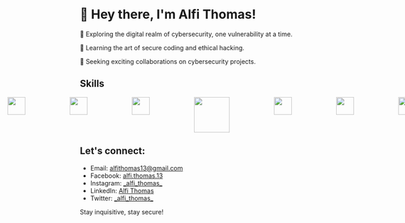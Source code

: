 <!DOCTYPE html>
<html lang="en">
<head>
</head>
<body>
    <h1>👋 Hey there, I'm Alfi Thomas!</h1>
    <p>🔐 Exploring the digital realm of cybersecurity, one vulnerability at a time.</p>
    <p>🌱 Learning the art of secure coding and ethical hacking.</p>
    <p>💼 Seeking exciting collaborations on cybersecurity projects.</p>
    <h2>Skills</h2>
    <div style="display:flex; justify-content: center; gap: 50px;">
        <img src="https://external-content.duckduckgo.com/iu/?u=https%3A%2F%2Flogospng.org%2Fdownload%2Fhtml-5%2Flogo-html-5-1024.png&f=1&nofb=1&ipt=36a75b019128841367312ef2b3359ec31c6f07c8301f418b9afb74e9790010d9&ipo=images" style="height: 40px;"><img>
        <img src="https://external-content.duckduckgo.com/iu/?u=https%3A%2F%2Flogospng.org%2Fdownload%2Fcss-3%2Flogo-css-3-2048.png&f=1&nofb=1&ipt=8415a141544bafb2d0d9bf20869df90252c4dd1896b9b29e4f7770d09d0d1b20&ipo=images" style="height: 40px;"><img>
        <img src="https://external-content.duckduckgo.com/iu/?u=https%3A%2F%2Flogospng.org%2Fdownload%2Fjavascript%2Flogo-javascript-icon-1024.png&f=1&nofb=1&ipt=9457b06e2f697fea82bfae1c5b2c4dee267d9aea8855d3a2d4d0585877b67457&ipo=images" style="height: 40px;"><img>
        <img src="https://external-content.duckduckgo.com/iu/?u=https%3A%2F%2Flogos-download.com%2Fwp-content%2Fuploads%2F2016%2F09%2FPHP_logo.png&f=1&nofb=1&ipt=ec8f77b57a2013253bf3711c2fd2cc37c67a0661f027976ffb837ea6dbb29e70&ipo=images" style="height: 40px;"><img>
        <img src="https://external-content.duckduckgo.com/iu/?u=https%3A%2F%2Flogos-marques.com%2Fwp-content%2Fuploads%2F2021%2F03%2FJava-Logo-1536x868.png&f=1&nofb=1&ipt=36061d3555a442f6efb32f1cbcca80821ab7e135e99347024d7d27f1eecaaa9c&ipo=images" style="width: 80px;"><img>
        <img src="https://external-content.duckduckgo.com/iu/?u=https%3A%2F%2Fi.pinimg.com%2Foriginals%2Fe0%2Fbc%2F9d%2Fe0bc9ddc19834caa1dbe69d5653fe261.png&f=1&nofb=1&ipt=5562edb75ac42ca841fb821d1168468a2506ce9fcbac2aa52861cbec39b27e87&ipo=images" style="height: 40px;"><img>
        <img src="https://external-content.duckduckgo.com/iu/?u=https%3A%2F%2Fwww.pinclipart.com%2Fpicdir%2Fbig%2F396-3965857_c-c-programming-language-logo-clipart.png&f=1&nofb=1&ipt=0a2f9917161ec0c969631805ac8a47a5d741174746ba32ee7504911a2af1850c&ipo=images" style="height: 40px;"><img>
        <img src="https://external-content.duckduckgo.com/iu/?u=https%3A%2F%2Fi.pinimg.com%2Foriginals%2F9c%2Fea%2Fba%2F9ceaba69b7a9f89158ff953107978f3e.png&f=1&nofb=1&ipt=3075bbe59bc6582bdf052559e5f61993a5901eae7505bb6556cac10d63a81403&ipo=images" style="height: 40px;"><img>
    </div>
    <h2>Let's connect:</h2>
    <ul>
        <li>Email: <a href="mailto:alfithomas13@gmail.com">alfithomas13@gmail.com</a></li>
        <li>Facebook: <a href="https://www.facebook.com/alfi.thomas.13">alfi.thomas.13</a></li>
        <li>Instagram: <a href="https://www.instagram.com/_alfi_thomas_">_alfi_thomas_</a></li>
        <li>LinkedIn: <a href="https://www.linkedin.com/in/alfi-thomas">Alfi Thomas</a></li>
        <li>Twitter: <a href="https://www.twitter.com/_alfi_thomas_">_alfi_thomas_</a></li>
    </ul>
    <p>Stay inquisitive, stay secure!</p>
</body>
</html>
